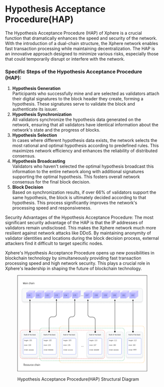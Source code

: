 # Hypothesis Acceptance Procedure(HAP)

The Hypothesis Acceptance Procedure (HAP) of Xphere is a crucial function that dramatically enhances the speed and security of the network. With the introduction of a dual-chain structure, the Xphere network enables fast transaction processing while maintaining decentralization. The HAP is an innovative approach designed to minimize various risks, especially those that could temporarily disrupt or interfere with the network.



### Specific Steps of the Hypothesis Acceptance Procedure (HAP):

1. **Hypothesis Generation**\
   Participants who successfully mine and are selected as validators attach their digital signatures to the block header they create, forming a hypothesis. These signatures serve to validate the block and authenticate its issuer.
2. **Hypothesis Synchronization**\
   All validators synchronize the hypothesis data generated on the network, ensuring that all validators have identical information about the network's state and the progress of blocks.
3. **Hypothesis Selection**\
   In cases where different hypothesis data exists, the network selects the most rational and optimal hypothesis according to predefined rules. This maximizes network efficiency and enhances the reliability of distributed consensus.
4. **Hypothesis Broadcasting**\
   Validators who haven't selected the optimal hypothesis broadcast this information to the entire network along with additional signatures supporting the optimal hypothesis. This fosters overall network consensus for the final block decision.
5. **Block Decision**\
   Based on synchronization results, if over 66% of validators support the same hypothesis, the block is ultimately decided according to that hypothesis. This process significantly improves the network's processing speed and responsiveness.



Security Advantages of the Hypothesis Acceptance Procedure: The most significant security advantage of the HAP is that the IP addresses of validators remain undisclosed. This makes the Xphere network much more resilient against network attacks like DDoS. By maintaining anonymity of validator identities and locations during the block decision process, external attackers find it difficult to target specific nodes.



Xphere's Hypothesis Acceptance Procedure opens up new possibilities in blockchain technology by simultaneously providing fast transaction processing speed and high network security. This plays a crucial role in Xphere's leadership in shaping the future of blockchain technology.



<figure><img src="../.gitbook/assets/hap.png" alt=""><figcaption><p>Hypothesis Acceptance Procedure(HAP) Structural Diagram</p></figcaption></figure>









